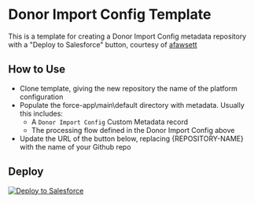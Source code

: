 # Donor Import Config Template
This is a template for creating a Donor Import Config metadata repository with a "Deploy to Salesforce" button, courtesy of [afawsett](https://github.com/afawcett/githubsfdeploy)

## How to Use
- Clone template, giving the new repository the name of the platform configuration
- Populate the force-app\main\default directory with metadata. Usually this includes:
   - A `Donor Import Config` Custom Metadata record
   - The processing flow defined in the Donor Import Config above
- Update the URL of the button below, replacing {REPOSITORY-NAME} with the name of your Github repo

## Deploy
<a href="https://githubsfdeploy.herokuapp.com?owner=EncludeLtd-Donor-Import-Configurations&repo={REPOSITORY-NAME}&ref=main">
  <img alt="Deploy to Salesforce"
       src="https://raw.githubusercontent.com/afawcett/githubsfdeploy/master/deploy.png">
</a>